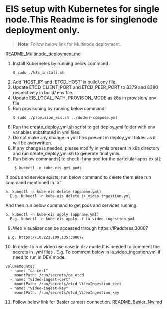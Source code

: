 # EIS setup with Kubernetes for single node.This Readme is for singlenode deployment only.

> **Note**: Follow below link for Multinode deployment.

[README_Multinode_deployment.md](README_Multinode_deployment.md)

1. Install Kubernetes by running below command . 
    ```
    $ sudo ./k8s_install.sh
    ```
2. Add 'HOST_IP' and 'ETCD_HOST' in build/.env file.
3. Update ETCD_CLIENT_PORT and ETCD_PEER_PORT to 8379 and 8380 respectively in build/.env file.
3. Update EIS_LOCAL_PATH, PROVISION_MODE as k8s in provision/.env file
4. Run provisoning by running below command.
    ```
    $ sudo ./provision_eis.sh ../docker-compose.yml
    ```
5. Run the create_deploy_yml.sh script to get deploy_yml folder with env variables substituted in yml files.
6. Do not make any change in yml files present in deploy_yml folder as it will be overwritten.
7. If any change is needed, please modify in ymls present in k8s directory and run create_deploy_yml.sh to generate final ymls.
8. Run below commands[ to check if any pod for the partciular apps exist]:
```
    $ kubectl -n kube-eis get pods
```
   If pods and service exists, run below command to delete them else run command mentioned in 'b.'
  ```
 a. kubectl -n kube-eis delete (appname.yml)
    E.g. Kubectl -n kube-eis delete ia_video_ingestion.yml
  ```
And then run below command to get pods and services running.
```
b. kubectl -n kube-eis apply (appname.yml)
  E.g. kubectl -n kube-eis apply -f ia_video_ingestion.yml
```
9. Web Visualizer can be accessed through https://IPaddress:30007
```
 E.g. https://10.223.109.135:30007/
```
10. In order to run video use case in dev mode.It is needed to comment the secrets in .yml files .
E.g. To comment below in ia_video_ingestion.yml if need to run in DEV mode:
  ```
  volumeMounts:
    - name: "ca-cert"
      mountPath: /run/secrets/ca_etcd
    - name: "video-ingest-cert"
      mountPath: /run/secrets/etcd_VideoIngestion_cert
    - name: "video-ingest-key"
      mountPath: /run/secrets/etcd_VideoIngestion_key
  ```
11. Follow below link for Basler camera connection.
[README_Basler_Nw.md](README_Basler_Nw.md)
